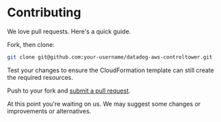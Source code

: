 # Contributing

We love pull requests. Here's a quick guide.

Fork, then clone:

```bash
git clone git@github.com:your-username/datadog-aws-controltower.git
```

Test your changes to ensure the CloudFormation template can still create the required resources.

Push to your fork and [submit a pull request][pr].

[pr]: https://github.com/DataDog/datadog-aws-controltower/compare

At this point you're waiting on us. We may suggest some changes or improvements or alternatives.
